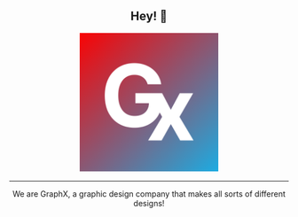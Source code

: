<div align="center">

  ## Hey! 👋
  
  <img src="https://github.com/graphxx/.github/blob/main/profile/GraphX_fade.png" width="250" height="250" />

  ---
  
  We are GraphX, a graphic design company that makes all sorts of different designs!
  
</div>


<!--

**Here are some ideas to get you started:**

🙋‍♀️ A short introduction - what is your organization all about?
🌈 Contribution guidelines - how can the community get involved?
👩‍💻 Useful resources - where can the community find your docs? Is there anything else the community should know?
🍿 Fun facts - what does your team eat for breakfast?
🧙 Remember, you can do mighty things with the power of [Markdown](https://docs.github.com/github/writing-on-github/getting-started-with-writing-and-formatting-on-github/basic-writing-and-formatting-syntax)
-->
